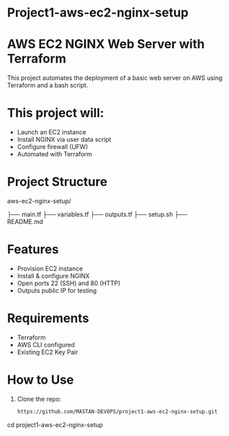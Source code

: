 # Project1-aws-ec2-nginx-setup

# AWS EC2 NGINX Web Server with Terraform

   This project automates the deployment of a basic web server on AWS using Terraform and a bash script.

# This project will:

  * Launch an EC2 instance
  * Install NGINX via user data script
  * Configure firewall (UFW)
  * Automated with Terraform

# Project Structure
aws-ec2-nginx-setup/

├── main.tf
├── variables.tf
├── outputs.tf
├── setup.sh
├── README.md


# Features

- Provision EC2 instance
- Install & configure NGINX
- Open ports 22 (SSH) and 80 (HTTP)
- Outputs public IP for testing

# Requirements

- Terraform
- AWS CLI configured
- Existing EC2 Key Pair

# How to Use

1. Clone the repo:
   ```bash
   https://github.com/MASTAN-DEVOPS/project1-aws-ec2-nginx-setup.git
cd project1-aws-ec2-nginx-setup






